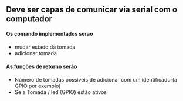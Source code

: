 ## Deve ser capas de comunicar via serial com o computador

#### Os comando implementados serao

- mudar estado da  tomada 
- adicionar tomada

#### As funções de retorno serão

-  Número de tomadas possiveis de adicionar com um identificador(a GPIO por exemplo)
-  Se a Tomada / led (GPIO) estão ativos
